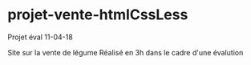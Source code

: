 # projet-vente-htmlCssLess
Projet éval 11-04-18 

Site sur la vente de légume Réalisé en 3h dans le cadre d'une évalution
